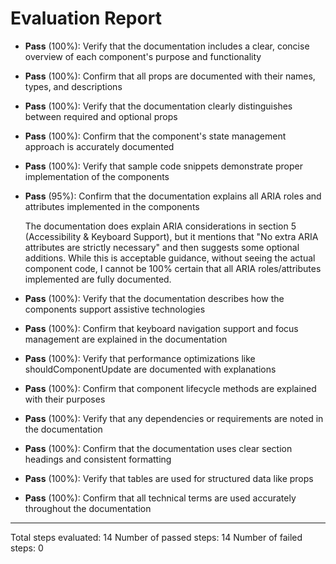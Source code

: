 # Evaluation Report

- **Pass** (100%): Verify that the documentation includes a clear, concise overview of each component's purpose and functionality
- **Pass** (100%): Confirm that all props are documented with their names, types, and descriptions
- **Pass** (100%): Verify that the documentation clearly distinguishes between required and optional props
- **Pass** (100%): Confirm that the component's state management approach is accurately documented
- **Pass** (100%): Verify that sample code snippets demonstrate proper implementation of the components
- **Pass** (95%): Confirm that the documentation explains all ARIA roles and attributes implemented in the components

    The documentation does explain ARIA considerations in section 5 (Accessibility & Keyboard Support), but it mentions that "No extra ARIA attributes are strictly necessary" and then suggests some optional additions. While this is acceptable guidance, without seeing the actual component code, I cannot be 100% certain that all ARIA roles/attributes implemented are fully documented.

- **Pass** (100%): Verify that the documentation describes how the components support assistive technologies
- **Pass** (100%): Confirm that keyboard navigation support and focus management are explained in the documentation
- **Pass** (100%): Verify that performance optimizations like shouldComponentUpdate are documented with explanations
- **Pass** (100%): Confirm that component lifecycle methods are explained with their purposes
- **Pass** (100%): Verify that any dependencies or requirements are noted in the documentation
- **Pass** (100%): Confirm that the documentation uses clear section headings and consistent formatting
- **Pass** (100%): Verify that tables are used for structured data like props
- **Pass** (100%): Confirm that all technical terms are used accurately throughout the documentation

---

Total steps evaluated: 14
Number of passed steps: 14
Number of failed steps: 0